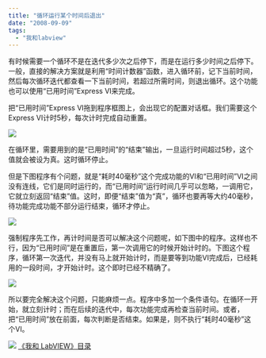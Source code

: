 ```yaml
---
title: "循环运行某个时间后退出"
date: "2008-09-09"
tags: 
  - "我和labview"
---
```


有时候需要一个循环不是在迭代多少次之后停下，而是在运行多少时间之后停下。一般，直接的解决方案就是利用“时间计数器”函数，进入循环前，记下当前时间，然后每次循环迭代都查看一下当前时间，若超过所需时间，则退出循环。这个功能也可以使用“已用时间”Express VI来完成。

把“已用时间”Express VI拖到程序框图上，会出现它的配置对话框。我们需要这个Express VI计时5秒，每次计时完成自动重置。

[![](http://byfiles.storage.msn.com/y1pqiNCI1irHPnvfscwS9AwgNGpPQLrHfIGbPmt5jPWYY995tDTaSTlcX6D5aSEWf4F?PARTNER=WRITER)](http://byfiles.storage.msn.com/y1pTie8_m-quOCvez1-jmx0rB76gKKVUzXwImwbmxPkIrZfdtQZbyjQMC4NpOSdR6en?PARTNER=WRITER)

在循环里，需要用到的是“已用时间”的“结束”输出，一旦运行时间超过5秒，这个值就会被设为真。这时循环停止。

但是下图程序有个问题，就是“耗时40毫秒”这个完成功能的VI和“已用时间”VI之间没有连线，它们是同时运行的，而“已用时间”运行时间几乎可以忽略，一调用它，它就立刻返回“结束”值。这时，即便“结束”值为“真”，循环也要再等大约40毫秒，待功能完成功能不部分运行结束，循环才停止。

[![](http://byfiles.storage.msn.com/y1pS59UvI3sq-KojKazJjlKq_K-y8625wFpgy8ZG1s_sxWZloBfkWdS6lkWleoqii24baYZNucRi1E?PARTNER=WRITER)](http://byfiles.storage.msn.com/y1p5mYYwt5dylJ5XNUxyoQ3SHvdA_0-Vtn6GIFqOQD9UZqVMBUZReG57edcwx_xd3UBa62V8uNTqaQ?PARTNER=WRITER)

强制程序先工作，再计时间是否可以解决这个问题呢，如下图中的程序。这样也不行，因为“已用时间”是在重置后，第一次调用它的时候开始计时的。下图这个程序，循环第一次迭代，并没有马上就开始计时，而是要等到功能VI完成后，已经耗用的一段时间，才开始计时。这个即时已经不精确了。

[![](http://byfiles.storage.msn.com/y1pPCvVMXVGJqt5HEl_p_eyoougq70y5MmMH34SUxdRIooVLloA9NIAI0fQOCzTrwJoGqqPw26IIts?PARTNER=WRITER)](http://byfiles.storage.msn.com/y1pcDYhYWUyr9Ol8sMpc6nzUqaR6oosYFZrqgeeoxTr_cB-bNYmPmBbAsMZRdYatGILJijurSL60NE?PARTNER=WRITER)

所以要完全解决这个问题，只能麻烦一点。程序中多加一个条件语句。在循环一开始，就立刻计时；而在后续的迭代中，每次功能完成再检查当前时间。或者，把“已用时间”放在前面，每次判断是否结束。如果是，则不执行“耗时40毫秒”这个VI。

[![](http://byfiles.storage.msn.com/y1pQXOzdzPB_AoYU0MGlO3efQOQQE594gYZsCG0H40Ndz1U0BaBnqui17Rp5ErGQI_SvkhdV2mLKdU?PARTNER=WRITER)](http://byfiles.storage.msn.com/y1p6EalUS_xesDO4Fh5f3cSCSbtmv7LIFDg_EImh5lV9UvWzEs7oJplfH_DraIZTY7b8cs8EYBMXsA?PARTNER=WRITER) [《我和 LabVIEW》目录](mmm2008-05-17_13.22/mmm2007-10-25_18.59/mmm2007-07-26_17.23/mmm2007-07-26_17.23/mmm2007-07-26_17.23/Blog/cns!1pU-rgQVTuuWM1TX8W8PfmDA!1073.entry)
